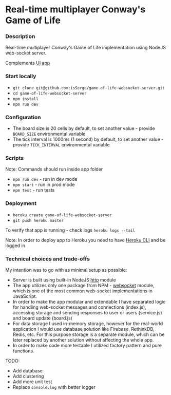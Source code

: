 # Real-time multiplayer Conway's Game of Life

### Description

Real-time multiplayer Conway's Game of Life implementation using NodeJS web-socket server.

Complements [UI app](https://github.com/isSerge/game-of-life-websocket-ui)

### Start locally

-   `git clone git@github.com:isSerge/game-of-life-websocket-server.git`
-   `cd game-of-life-websocket-server`
-   `npm install`
-   `npm run dev`

### Configuration

-   The board size is 20 cells by default, to set another value - provide `BOARD_SIZE` environmental variable
-   The tick interval is 1000ms (1 second) by default, to set another value - provide `TICK_INTERVAL` environmental variable

### Scripts

Note: Commands should run inside app folder

-   `npm run dev` - run in dev mode
-   `npm start` - run in prod mode
-   `npm test` - run tests

### Deployment

-   `heroku create game-of-life-websocket-server`
-   `git push heroku master`

To verify that app is running - check logs `heroku logs --tail`

Note: In order to deploy app to Heroku you need to have [Heroku CLI](https://devcenter.heroku.com/articles/getting-started-with-nodejs#set-up) and be logged in

### Technical choices and trade-offs

My intention was to go with as minimal setup as possible:

-   Server is built using built-in NodeJS [http](https://nodejs.org/api/http.html) module
-   The app utilizes only one package from NPM - [websocket](https://www.npmjs.com/package/websocket) module, which is one of the most common web-socket implementations in JavaScript.
-   In order to make the app modular and extendable I have separated logic for handling web-socket messages and connections (index.js), accessing storage and sending responses to user or users (service.js) and board update (board.js)
-   For data storage I used in-memory storage, however for the real-world application I would use database solution like Firebase, RethinkDB, Redis, etc. For this purpose storage is a separate module, which can be later replaced by another solution without affecting the whole app.
-   In order to make code more testable I utilized factory pattern and pure functions.

TODO:

-   Add database
-   Add clustering
-   Add more unit test
-   Replace `console.log` with better logger
